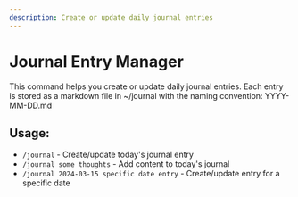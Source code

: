 ```yaml
---
description: Create or update daily journal entries
---
```


# Journal Entry Manager

This command helps you create or update daily journal entries. Each entry is stored as a markdown file in ~/journal with the naming convention: YYYY-MM-DD.md

## Usage:
- `/journal` - Create/update today's journal entry
- `/journal some thoughts` - Add content to today's journal
- `/journal 2024-03-15 specific date entry` - Create/update entry for a specific date
